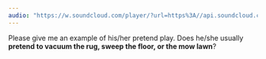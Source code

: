 ```yaml
---
audio: "https://w.soundcloud.com/player/?url=https%3A//api.soundcloud.com/tracks/1472788690%3Fsecret_token%3Ds-sUsJZRtF1tr&color=%23ff5500&auto_play=true&hide_related=false&show_comments=true&show_user=true&show_reposts=false&show_teaser=true&visual=true"
---
```


Please give me an example of his/her pretend play. Does he/she usually <strong>pretend to vacuum the rug, sweep the floor, or the mow lawn</strong>?